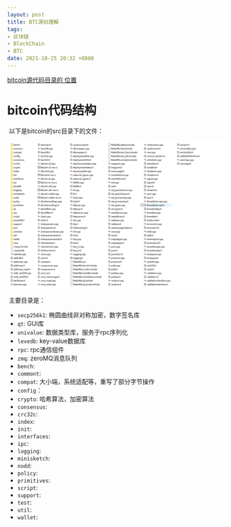 ```yaml
---
layout: post
title: BTC源码理解
tags: 
- 区块链
- BlockChain
- BTC
date: 2021-10-25 20:32 +0800
---
```






[bitcoin源代码目录的 位置](https://github.com/bitcoin/bitcoin)



# bitcoin代码结构

​	以下是bitcoin的src目录下的文件：

<img src="https://github.com/lvguidong/lvguidong.github.io/blob/main/_posts/images/btc_sourcecode1.png?raw=true?raw=true" alt="block-min" style="zoom:80%;" />

​	主要目录是：

- `secp256k1`:  椭圆曲线非对称加密，数字签名库
- `qt`:  GUI库
- `univalue`:  数据类型库，服务于rpc序列化
- `levedb`:  key-value数据库
- `rpc`: rpc通信组件
- `zmq`:  zeroMQ消息队列
- `bench`: 
- `commont`:
- `compat`:  大小端，系统适配等，重写了部分字节操作
- `config`：
- `crypto`: 哈希算法，加密算法
- `consensus`: 
- `crc32c`: 
- `index`:
- `init`:
- `interfaces`:
- `ipc`:
- `logging`:
- `minisketch`:
- `nodd`:
- `policy`:
- `primitives`:
- `script`:
- `support`:
- `test`:
- `util`:
- `wallet`:





































































